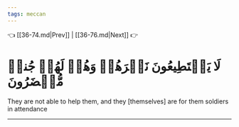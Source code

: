 ```yaml
---
tags: meccan
---
```


👈 [[36-74.md|Prev]] | [[36-76.md|Next]] 👉

# لَا يَسۡتَطِيعُونَ نَصۡرَهُمۡ وَهُمۡ لَهُمۡ جُندٞ مُّحۡضَرُونَ

They are not able to help them, and they [themselves] are for them soldiers in attendance

---


